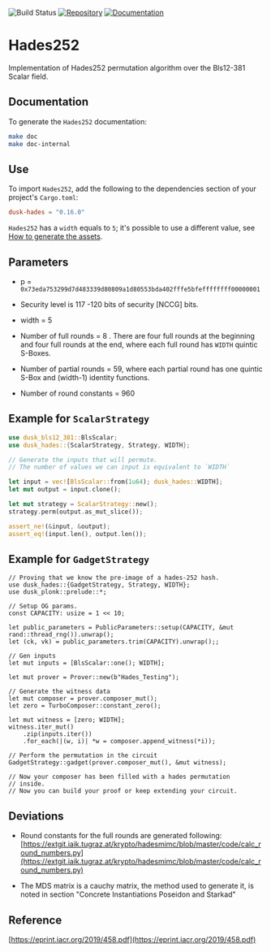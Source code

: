![Build Status](https://github.com/dusk-network/hades252/workflows/Continuous%20integration/badge.svg)
[![Repository](https://img.shields.io/badge/github-hades252-blueviolet?logo=github)](https://github.com/dusk-network/hades252)
[![Documentation](https://img.shields.io/badge/docs-dusk--hades-blue?logo=rust)](https://docs.rs/dusk-hades/)

# Hades252

Implementation of Hades252 permutation algorithm over the Bls12-381 Scalar field.

## Documentation

To generate the `Hades252` documentation:

```sh
make doc
make doc-internal
```

## Use

To import `Hades252`, add the following to the dependencies section of your project's `Cargo.toml`:

```toml
dusk-hades = "0.16.0"
```

`Hades252` has a `width` equals to `5`; it's possible to use a different value,
see [How to generate the assets](assets/HOWTO.md).

## Parameters

- p = `0x73eda753299d7d483339d80809a1d80553bda402fffe5bfeffffffff00000001`

- Security level is 117 -120 bits of security [NCCG] bits.

- width = 5

- Number of full rounds = 8 . There are four full rounds at the beginning and four full rounds at the end,
  where each full round has `WIDTH` quintic S-Boxes.

- Number of partial rounds = 59, where each partial round has one quintic S-Box and (width-1) identity functions.

- Number of round constants = 960

## Example for `ScalarStrategy`

```rust
use dusk_bls12_381::BlsScalar;
use dusk_hades::{ScalarStrategy, Strategy, WIDTH};

// Generate the inputs that will permute.
// The number of values we can input is equivalent to `WIDTH`

let input = vec![BlsScalar::from(1u64); dusk_hades::WIDTH];
let mut output = input.clone();

let mut strategy = ScalarStrategy::new();
strategy.perm(output.as_mut_slice());

assert_ne!(&input, &output);
assert_eq!(input.len(), output.len());
```

## Example for `GadgetStrategy`

```rust,ignore
// Proving that we know the pre-image of a hades-252 hash.
use dusk_hades::{GadgetStrategy, Strategy, WIDTH};
use dusk_plonk::prelude::*;

// Setup OG params.
const CAPACITY: usize = 1 << 10;

let public_parameters = PublicParameters::setup(CAPACITY, &mut rand::thread_rng()).unwrap();
let (ck, vk) = public_parameters.trim(CAPACITY).unwrap();;

// Gen inputs
let mut inputs = [BlsScalar::one(); WIDTH];

let mut prover = Prover::new(b"Hades_Testing");

// Generate the witness data
let mut composer = prover.composer_mut();
let zero = TurboComposer::constant_zero();

let mut witness = [zero; WIDTH];
witness.iter_mut()
    .zip(inputs.iter())
    .for_each(|(w, i)| *w = composer.append_witness(*i));

// Perform the permutation in the circuit
GadgetStrategy::gadget(prover.composer_mut(), &mut witness);

// Now your composer has been filled with a hades permutation
// inside.
// Now you can build your proof or keep extending your circuit.
```

## Deviations

- Round constants for the full rounds are generated following: [https://extgit.iaik.tugraz.at/krypto/hadesmimc/blob/master/code/calc_round_numbers.py](https://extgit.iaik.tugraz.at/krypto/hadesmimc/blob/master/code/calc_round_numbers.py)

- The MDS matrix is a cauchy matrix, the method used to generate it, is noted in section "Concrete Instantiations Poseidon and Starkad"

## Reference

[https://eprint.iacr.org/2019/458.pdf](https://eprint.iacr.org/2019/458.pdf)
